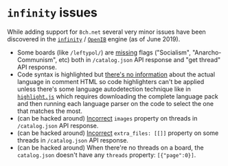 # `infinity` issues

While adding support for `8ch.net` several very minor issues have been discovered in the [`infinity`](https://github.com/ctrlcctrlv/infinity) / [`OpenIB`](https://github.com/OpenIB/OpenIB/) engine (as of June 2019).

* Some boards (like `/leftypol/`) are [missing](https://github.com/OpenIB/OpenIB/issues/297) flags ("Socialism", "Anarcho-Communism", etc) both in `/catalog.json` API response and "get thread" API response.
* Code syntax is highlighted but [there's no information](https://github.com/catamphetamine/anychan/issues/4#issuecomment-513467300) about the actual language in comment HTML so code highlighters can't be applied unless there's some language autodetection technique like in [`highlight.js`](https://highlightjs.org/) which requires downloading the complete language pack and then running each language parser on the code to select the one that matches the most.
* (can be hacked around) [Incorrect](https://github.com/OpenIB/OpenIB/issues/295) `images` property on threads in `/catalog.json` API response.
* (can be hacked around) [Incorrect](https://github.com/OpenIB/OpenIB/issues/298) `extra_files: [[]]` property on some threads in `/catalog.json` API response.
* (can be hacked around) When there're no threads on a board, the `catalog.json` doesn't have any `threads` property: `[{"page":0}]`.
